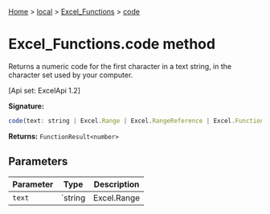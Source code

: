 [Home](./index) &gt; [local](local.md) &gt; [Excel\_Functions](local.excel_functions.md) &gt; [code](local.excel_functions.code.md)

# Excel\_Functions.code method

Returns a numeric code for the first character in a text string, in the character set used by your computer. 

 \[Api set: ExcelApi 1.2\]

**Signature:**
```javascript
code(text: string | Excel.Range | Excel.RangeReference | Excel.FunctionResult<any>): FunctionResult<number>;
```
**Returns:** `FunctionResult<number>`

## Parameters

|  Parameter | Type | Description |
|  --- | --- | --- |
|  `text` | `string | Excel.Range | Excel.RangeReference | Excel.FunctionResult<any>` |  |

